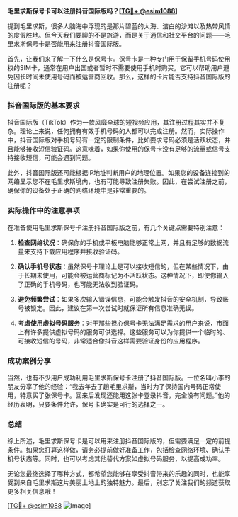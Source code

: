 **毛里求斯保号卡可以注册抖音国际版吗？[[TG💪+ @esim1088](https://t.me/s/esim1088)]**

提到毛里求斯，很多人脑海中浮现的是那片碧蓝的大海、洁白的沙滩以及热带风情的度假胜地。但今天我们要聊的不是旅游，而是关于通信和社交平台的问题——毛里求斯保号卡是否能用来注册抖音国际版。

首先，让我们来了解一下什么是保号卡。保号卡是一种专门用于保留手机号码使用权的SIM卡，通常在用户出国或者暂时不需要使用手机时购买。它可以帮助用户避免因长时间未使用号码而被运营商回收。那么，这样的卡片能否支持抖音国际版的注册呢？

### 抖音国际版的基本要求

抖音国际版（TikTok）作为一款风靡全球的短视频应用，其注册过程其实并不复杂。理论上来说，任何拥有有效手机号码的人都可以完成注册。然而，实际操作中，抖音国际版对手机号码有一定的限制条件，比如要求号码必须是活跃状态，并且能够接收短信验证码。这意味着，如果你使用的保号卡没有足够的流量或信号支持接收短信，可能会遇到问题。

此外，抖音国际版还可能根据IP地址判断用户的地理位置。如果您的设备连接到的网络显示您不在毛里求斯境内，也有可能导致注册失败。因此，在尝试注册之前，确保你的设备处于正确的网络环境中是非常重要的。

### 实际操作中的注意事项

在准备使用毛里求斯保号卡注册抖音国际版之前，有几个关键点需要特别注意：

1. **检查网络状况**：确保你的手机或平板电脑能够正常上网，并且有足够的数据流量来支持下载应用程序并接收验证码。
   
2. **确认手机号状态**：虽然保号卡理论上是可以接收短信的，但在某些情况下，由于长期未使用，可能会被运营商标记为不活跃状态。这种情况下，即使你输入了正确的手机号码，也可能无法收到验证码。

3. **避免频繁尝试**：如果多次输入错误信息，可能会触发抖音的安全机制，导致账号被锁定。因此，建议在第一次尝试时就保证所有信息准确无误。

4. **考虑使用虚拟号码服务**：对于那些担心保号卡无法满足需求的用户来说，市面上有许多提供虚拟号码的服务可供选择。这些服务可以为你提供一个临时的、可接收短信的号码，非常适合像抖音这样需要验证身份的应用程序。

### 成功案例分享

当然，也有不少用户成功利用毛里求斯保号卡注册了抖音国际版。一位名叫小李的朋友分享了他的经验：“我去年去了趟毛里求斯，当时为了保持国内号码正常使用，特意买了张保号卡。回来后发现还能用这张卡登录抖音，完全没有问题。”他的经历表明，只要条件允许，保号卡确实是可行的选择之一。

### 总结

综上所述，毛里求斯保号卡是可以用来注册抖音国际版的，但需要满足一定的前提条件。如果您打算这样做，请务必提前做好准备工作，包括检查网络环境、确认手机号状态等。同时，也可以考虑其他替代方案如虚拟号码服务，以提高成功率。

无论您最终选择了哪种方式，都希望您能够在享受抖音带来的乐趣的同时，也能享受到来自毛里求斯这片美丽土地上的独特魅力。最后，别忘了关注我们的频道获取更多相关信息哦！

[[TG💪+ @esim1088](https://t.me/s/esim1088) ![Image](https://i.postimg.cc/4NQfJmqS/Snipaste-2025-05-13-00-14-12.png)]